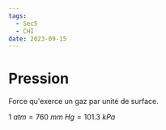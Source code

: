 ```yaml
---
tags:
  - Sec5
  - CHI
date: 2023-09-15
---
```


# Pression

Force qu'exerce un gaz par unité de surface.

$1\ atm = 760\ mm\ Hg = 101.3\ kPa$